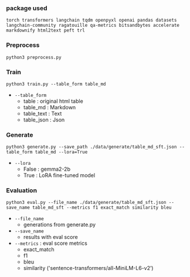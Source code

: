 
### package used
```
torch transformers langchain tqdm openpyxl openai pandas datasets langchain-community ragatouille qa-metrics bitsandbytes accelerate markdownify html2text peft trl
```

### Preprocess
```
python3 preprocess.py
```

### Train
```
python3 train.py --table_form table_md
```
- `--table_form`
    - table : original html table
    - table_md : Markdown
    - table_text : Text
    - table_json : Json

### Generate
```
python3 generate.py --save_path ./data/generate/table_md_sft.json --table_form table_md --lora=True
```
- `--lora`
    - False : gemma2-2b
    - True : LoRA fine-tuned model


### Evaluation
```
python3 eval.py --file_name ./data/generate/table_md_sft.json --save_name table_md_sft --metrics f1 exact_match similarity bleu
```
- `--file_name`
    - generations from generate.py
- `--save_name`
    - results with eval score
- `--metrics` : eval score metrics
    - exact_match
    - f1
    - bleu
    - similarity ('sentence-transformers/all-MiniLM-L6-v2’)

